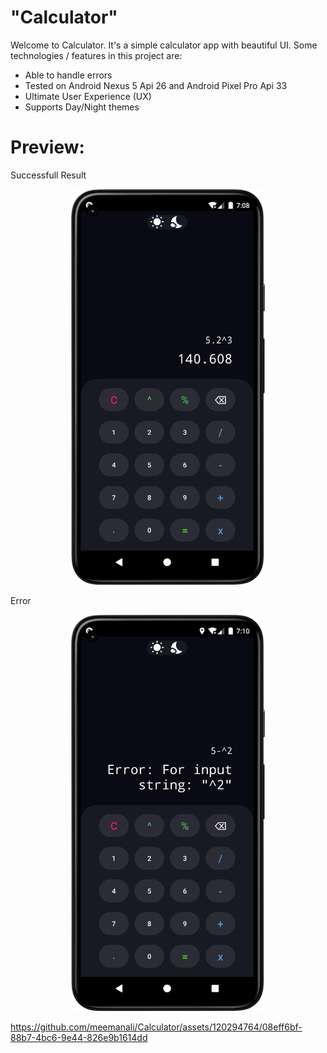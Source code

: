 # "Calculator"

Welcome to Calculator. It's a simple calculator app with beautiful UI. Some technologies / features in this project are:

* Able to handle errors
* Tested on Android Nexus 5 Api 26 and Android Pixel Pro Api 33
* Ultimate User Experience (UX)
* Supports Day/Night themes

# Preview:

Successfull Result
<p align="center">
  <img src="https://github.com/meemanali/Calculator/blob/main/Calculator%201.png" alt="Calulator" width="310" title="Successfull Result">
</p>

Error
<p align="center">
  <img src="https://github.com/meemanali/Calculator/blob/main/Calculator%202.png" alt="Calulator" width="310" title="Error">
</p>

https://github.com/meemanali/Calculator/assets/120294764/08eff6bf-88b7-4bc6-9e44-826e9b1614dd
